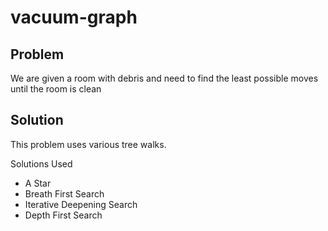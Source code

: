 # vacuum-graph

## Problem

We are given a room with debris and need to find the least possible moves until the room is clean

## Solution

This problem uses various tree walks.

Solutions Used

* A Star
* Breath First Search
* Iterative Deepening Search
* Depth First Search
